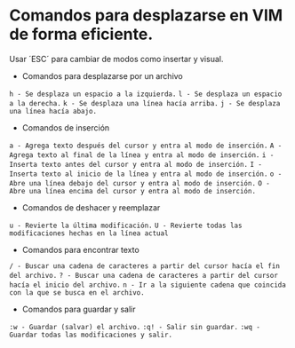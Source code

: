 # Comandos para desplazarse en VIM de forma eficiente.
Usar ´ESC´ para cambiar de modos como insertar y visual.

* Comandos para desplazarse por un archivo

`h - Se desplaza un espacio a la izquierda.`
`l - Se desplaza un espacio a la derecha.`
`k - Se desplaza una línea hacía arriba.`
`j - Se desplaza una línea hacía abajo.`

* Comandos de inserción

`a - Agrega texto después del cursor y entra al modo de inserción.`
`A - Agrega texto al final de la línea y entra al modo de inserción.`
`i - Inserta texto antes del cursor y entra al modo de inserción.`
`I - Inserta texto al inicio de la línea y entra al modo de inserción.`
`o - Abre una línea debajo del cursor y entra al modo de inserción.`
`O - Abre una línea encima del cursor y entra al modo de inserción.`

* Comandos de deshacer y reemplazar

`u - Revierte la última modificación.`
`U - Revierte todas las modificaciones hechas en la línea actual`

* Comandos para encontrar texto

`/ - Buscar una cadena de caracteres a partir del cursor hacía el fin del archivo.`
`? - Buscar una cadena de caracteres a partir del cursor hacía el inicio del archivo.`
`n - Ir a la siguiente cadena que coincida con la que se busca en el archivo.`

* Comandos para guardar y salir

`:w - Guardar (salvar) el archivo.`
`:q! - Salir sin guardar.`
`:wq - Guardar todas las modificaciones y salir.`

